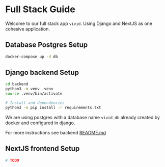

# Full Stack Guide

Welcome to our full stack app `vivid`. Using Django and NextJS as one cohesive application.

## Database Postgres Setup

```sh
docker-compose up -d db
```

## Django backend Setup

```sh
cd backend
python3 -m venv .venv
source .venv/bin/activate

# Install and dependencies
python3 -m pip install -r requirements.txt

```
We are using postgres with a database name `vivid_db` already created by docker and configured in django.

For more instructions see backend [README.md](backend/README.md)

## NextJS frontend Setup

```sh
# TODO
```
